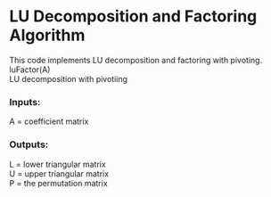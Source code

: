 # LU Decomposition and Factoring Algorithm  
This code implements LU decomposition and factoring with pivoting.  
luFactor(A)  
LU decomposition with pivotiing  
### Inputs:  
A = coefficient matrix  
### Outputs:  
L = lower triangular matrix  
U = upper triangular matrix  
P = the permutation matrix  
